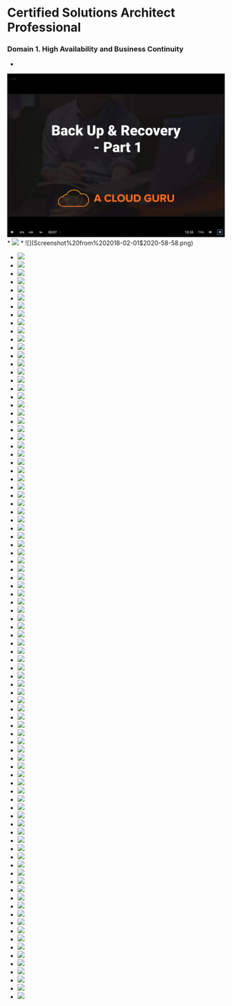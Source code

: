 # Certified Solutions Architect Professional

### Domain 1. High Availability and Business Continuity

*
![](Screenshot%20from%202018-02-01%2020-45-04.png)  
*
![](Screenshot%20from%202018-02-01$2020-47-04.png)  
*
![](Screenshot%20from%202018-02-01$2020-58-58.png)

* ![](Screenshot%20from%202018-02-01$2021-04-44.png)  
* ![](Screenshot%20from%202018-02-01$2021-07-15.png)  
* ![](Screenshot%20from%202018-02-01$2021-09-05.png)  
* ![](Screenshot%20from%202018-02-01$2021-10-39.png)
* ![](Screenshot%20from%202018-02-01$2021-14-52.png)
* ![](Screenshot%20from%202018-02-01$2021-15-50.png)
* ![](Screenshot%20from%202018-02-01$2021-16-32.png)
* ![](Screenshot%20from%202018-02-01$2021-17-45.png)
* ![](Screenshot%20from%202018-02-02$2018-27-51.png)
* ![](Screenshot%20from%202018-02-02$2018-37-51.png)
* ![](Screenshot%20from%202018-02-02$2018-39-08.png)
* ![](Screenshot%20from%202018-02-02$2018-39-17.png)
* ![](Screenshot%20from%202018-02-02$2018-40-11.png)
* ![](Screenshot%20from%202018-02-02$2018-41-40.png)
* ![](Screenshot%20from%202018-02-02$2018-42-47.png)
* ![](Screenshot%20from%202018-02-02$2018-42-56.png)
* ![](Screenshot%20from%202018-02-02$2018-43-48.png)
* ![](Screenshot%20from%202018-02-02$2018-44-16.png)
* ![](Screenshot%20from%202018-02-02$2018-46-18.png)
* ![](Screenshot%20from%202018-02-02$2018-46-59.png)
* ![](Screenshot%20from%202018-02-02$2018-47-40.png)
* ![](Screenshot%20from%202018-02-02$2018-48-40.png)
* ![](Screenshot%20from%202018-02-02$2018-49-24.png)
* ![](Screenshot%20from%202018-02-02$2018-50-13.png)
* ![](Screenshot%20from%202018-02-02$2018-51-34.png)
* ![](Screenshot%20from%202018-02-02$2018-57-09.png)
* ![](Screenshot%20from%202018-02-02$2018-58-59.png)
* ![](Screenshot%20from%202018-02-02$2018-59-31.png)
* ![](Screenshot%20from%202018-02-02$2019-00-22.png)
* ![](Screenshot%20from%202018-02-02$2019-01-14.png)
* ![](Screenshot%20from%202018-02-02$2019-01-55.png)
* ![](Screenshot%20from%202018-02-02$2019-03-56.png)
* ![](Screenshot%20from%202018-02-02$2019-04-33.png)
* ![](Screenshot%20from%202018-02-02$2019-06-37.png)
* ![](Screenshot%20from%202018-02-02$2019-07-37.png)
* ![](Screenshot%20from%202018-02-02$2019-08-55.png)
* ![](Screenshot%20from%202018-02-02$2019-11-26.png)
* ![](Screenshot%20from%202018-02-02$2019-12-36.png)
* ![](Screenshot%20from%202018-02-02$2019-13-03.png)
* ![](Screenshot%20from%202018-02-02$2019-14-25.png)
* ![](Screenshot%20from%202018-02-02$2019-14-53.png)
* ![](Screenshot%20from%202018-02-02$2019-20-35.png)
* ![](Screenshot%20from%202018-02-02$2019-22-40.png)
* ![](Screenshot%20from%202018-02-02$2019-24-05.png)
* ![](Screenshot%20from%202018-02-02$2019-24-38.png)
* ![](Screenshot%20from%202018-02-02$2019-25-05.png)
* ![](Screenshot%20from%202018-02-02$2019-25-54.png)
* ![](Screenshot%20from%202018-02-02$2019-26-30.png)
* ![](Screenshot%20from%202018-02-02$2019-27-01.png)
* ![](Screenshot%20from%202018-02-02$2019-28-49.png)
* ![](Screenshot%20from%202018-02-02$2019-30-12.png)
* ![](Screenshot%20from%202018-02-02$2019-31-53.png)
* ![](Screenshot%20from%202018-02-02$2019-35-38.png)
* ![](Screenshot%20from%202018-02-02$2019-37-38.png)
* ![](Screenshot%20from%202018-02-02$2019-38-13.png)
* ![](Screenshot%20from%202018-02-02$2019-43-19.png)
* ![](Screenshot%20from%202018-02-02$2019-44-38.png)
* ![](Screenshot%20from%202018-02-02$2019-47-25.png)
* ![](Screenshot%20from%202018-02-02$2019-58-15.png)
* ![](Screenshot%20from%202018-02-02$2019-59-15.png)
* ![](Screenshot%20from%202018-02-02$2019-59-25.png)
* ![](Screenshot%20from%202018-02-02$2020-00-15.png)
* ![](Screenshot%20from%202018-02-02$2020-01-49.png)
* ![](Screenshot%20from%202018-02-02$2020-03-01.png)
* ![](Screenshot%20from%202018-02-02$2020-03-07.png)
* ![](Screenshot%20from%202018-02-02$2020-07-04.png)
* ![](Screenshot%20from%202018-02-02$2020-08-04.png)
* ![](Screenshot%20from%202018-02-02$2020-09-37.png)
* ![](Screenshot%20from%202018-02-02$2020-10-05.png)
* ![](Screenshot%20from%202018-02-02$2020-10-22.png)
* ![](Screenshot%20from%202018-02-02$2020-11-25.png)
* ![](Screenshot%20from%202018-02-02$2020-12-35.png)
* ![](Screenshot%20from%202018-02-02$2020-13-07.png)
* ![](Screenshot%20from%202018-02-02$2020-13-42.png)
* ![](Screenshot%20from%202018-02-02$2020-14-16.png)
* ![](Screenshot%20from%202018-02-02$2020-15-03.png)
* ![](Screenshot%20from%202018-02-02$2020-19-41.png)
* ![](Screenshot%20from%202018-02-02$2020-20-10.png)
* ![](Screenshot%20from%202018-02-02$2020-21-24.png)
* ![](Screenshot%20from%202018-02-02$2020-22-35.png)
* ![](Screenshot%20from%202018-02-02$2020-23-03.png)
* ![](Screenshot%20from%202018-02-02$2020-23-20.png)
* ![](Screenshot%20from%202018-02-02$2020-25-02.png)
* ![](Screenshot%20from%202018-02-02$2020-25-30.png)
* ![](Screenshot%20from%202018-02-02$2020-27-10.png)
* ![](Screenshot%20from%202018-02-02$2020-28-33.png)
* ![](Screenshot%20from%202018-02-02$2020-28-57.png)
* ![](Screenshot%20from%202018-02-02$2020-29-39.png)
* ![](Screenshot%20from%202018-02-02$2020-30-17.png)
* ![](Screenshot%20from%202018-02-02$2020-33-17.png)
* ![](Screenshot%20from%202018-02-02$2020-34-26.png)
